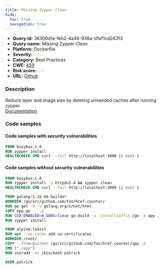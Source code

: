 ```yaml
---
title: Missing Zypper Clean
hide:
  toc: true
  navigation: true
---
```


<style>
  .highlight .hll {
    background-color: #ff171742;
  }
  .md-content {
    max-width: 1100px;
    margin: 0 auto;
  }
</style>

-   **Query id:** 38300d1a-feb2-4a48-936a-d1ef1cd24313
-   **Query name:** Missing Zypper Clean
-   **Platform:** Dockerfile
-   **Severity:** <span style="color:#edd57e">Low</span>
-   **Category:** Best Practices
-   **CWE:** <a href="https://cwe.mitre.org/data/definitions/459.html" onclick="newWindowOpenerSafe(event, 'https://cwe.mitre.org/data/definitions/459.html')">459</a>
-   **Risk score:** <span style="color:#edd57e">0.6</span>
-   **URL:** [Github](https://github.com/Checkmarx/kics/tree/master/assets/queries/dockerfile/missing_zypper_clean)

### Description
Reduce layer and image size by deleting unneeded caches after running zypper<br>
[Documentation](https://docs.docker.com/develop/develop-images/dockerfile_best-practices/#run)

### Code samples
#### Code samples with security vulnerabilities
```dockerfile title="Positive test num. 1 - dockerfile file" hl_lines="2"
FROM busybox:1.0
RUN zypper install
HEALTHCHECK CMD curl --fail http://localhost:3000 || exit 1

```


#### Code samples without security vulnerabilities
```dockerfile title="Negative test num. 1 - dockerfile file"
FROM busybox:1.0
RUN zypper install -y httpd=2.4 && zypper clean
HEALTHCHECK CMD curl --fail http://localhost:3000 || exit 1

```
```dockerfile title="Negative test num. 2 - dockerfile file"
FROM golang:1.16 AS builder
WORKDIR /go/src/github.com/foo/href-counter/
RUN go get -d -v golang.org/x/net/html  
COPY app.go    ./
RUN CGO_ENABLED=0 GOOS=linux go build -a -installsuffix cgo -o app .
RUN zypper install

FROM alpine:latest  
RUN apk --no-cache add ca-certificates
WORKDIR /root/
COPY --from=builder /go/src/github.com/foo/href-counter/app ./
CMD ["./app"]
RUN useradd -ms /bin/bash patrick

USER patrick

```

